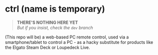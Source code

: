 # ctrl (name is temporary)

> **THERE'S NOTHING HERE YET**  
> _But if you insist, check the `dev` branch_

(This repo will be) a web-based PC remote control, used via a smartphone/tablet to control a PC - as a hacky substitute for products like the Elgato Steam Deck or Loupedeck Live.
